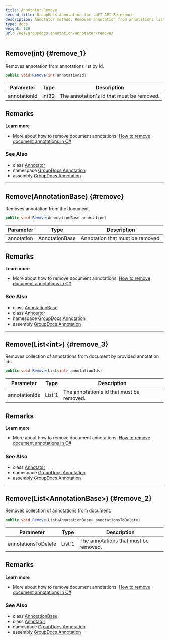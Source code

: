 ```yaml
---
title: Annotator.Remove
second_title: GroupDocs.Annotation for .NET API Reference
description: Annotator method. Removes annotation from annotations list by Id
type: docs
weight: 120
url: /net/groupdocs.annotation/annotator/remove/
---
```

## Remove(int) {#remove_1}

Removes annotation from annotations list by Id.

```csharp
public void Remove(int annotationId)
```

| Parameter | Type | Description |
| --- | --- | --- |
| annotationId | Int32 | The annotation's id that must be removed. |

## Remarks

**Learn more**

* More about how to remove document annotations: [How to remove document annotations in C#](https://docs.groupdocs.com/display/annotationnet/Remove+annotation+from+document)

### See Also

* class [Annotator](../)
* namespace [GroupDocs.Annotation](../../annotator/)
* assembly [GroupDocs.Annotation](../../../)

---

## Remove(AnnotationBase) {#remove}

Removes annotation from the document.

```csharp
public void Remove(AnnotationBase annotation)
```

| Parameter | Type | Description |
| --- | --- | --- |
| annotation | AnnotationBase | Annotation that must be removed. |

## Remarks

**Learn more**

* More about how to remove document annotations: [How to remove document annotations in C#](https://docs.groupdocs.com/display/annotationnet/Remove+annotation+from+document)

### See Also

* class [AnnotationBase](../../../groupdocs.annotation.models.annotationmodels/annotationbase/)
* class [Annotator](../)
* namespace [GroupDocs.Annotation](../../annotator/)
* assembly [GroupDocs.Annotation](../../../)

---

## Remove(List&lt;int&gt;) {#remove_3}

Removes collection of annotations from document by provided annotation ids.

```csharp
public void Remove(List<int> annotationIds)
```

| Parameter | Type | Description |
| --- | --- | --- |
| annotationIds | List`1 | The annotation's id that must be removed. |

## Remarks

**Learn more**

* More about how to remove document annotations: [How to remove document annotations in C#](https://docs.groupdocs.com/display/annotationnet/Remove+annotation+from+document)

### See Also

* class [Annotator](../)
* namespace [GroupDocs.Annotation](../../annotator/)
* assembly [GroupDocs.Annotation](../../../)

---

## Remove(List&lt;AnnotationBase&gt;) {#remove_2}

Removes collection of annotations from document.

```csharp
public void Remove(List<AnnotationBase> annotationsToDelete)
```

| Parameter | Type | Description |
| --- | --- | --- |
| annotationsToDelete | List`1 | The annotations that must be removed. |

## Remarks

**Learn more**

* More about how to remove document annotations: [How to remove document annotations in C#](https://docs.groupdocs.com/display/annotationnet/Remove+annotation+from+document)

### See Also

* class [AnnotationBase](../../../groupdocs.annotation.models.annotationmodels/annotationbase/)
* class [Annotator](../)
* namespace [GroupDocs.Annotation](../../annotator/)
* assembly [GroupDocs.Annotation](../../../)


